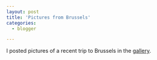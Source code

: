 ```yaml
---
layout: post
title: 'Pictures from Brussels'
categories:
  - blogger

---
```


I posted pictures of a recent trip to Brussels in the <a href="http://www.thecave.com/gallery.aspx">gallery</a>.
